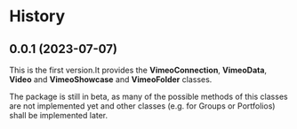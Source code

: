 # History
## 0.0.1 (2023-07-07)
This is the first version.It provides the **VimeoConnection**, **VimeoData**, **Video** and **VimeoShowcase** and **VimeoFolder** classes.

The package is still in beta, as many of the possible methods of this classes are not implemented yet and other classes (e.g. for Groups or Portfolios) shall be implemented later.
